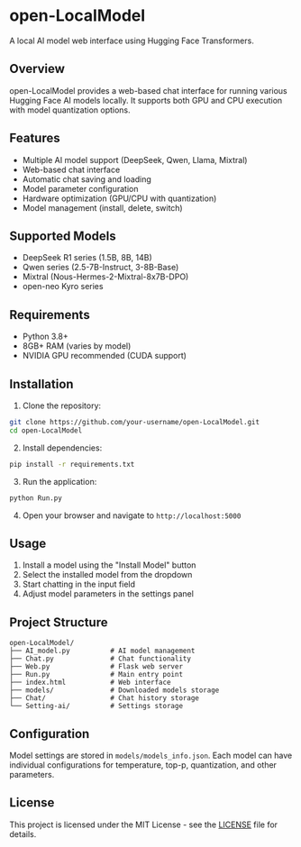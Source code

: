 # open-LocalModel

A local AI model web interface using Hugging Face Transformers.

## Overview

open-LocalModel provides a web-based chat interface for running various Hugging Face AI models locally. It supports both GPU and CPU execution with model quantization options.

## Features

- Multiple AI model support (DeepSeek, Qwen, Llama, Mixtral)
- Web-based chat interface
- Automatic chat saving and loading
- Model parameter configuration
- Hardware optimization (GPU/CPU with quantization)
- Model management (install, delete, switch)

## Supported Models

- DeepSeek R1 series (1.5B, 8B, 14B)
- Qwen series (2.5-7B-Instruct, 3-8B-Base)
- Mixtral (Nous-Hermes-2-Mixtral-8x7B-DPO)
- open-neo Kyro series

## Requirements

- Python 3.8+
- 8GB+ RAM (varies by model)
- NVIDIA GPU recommended (CUDA support)

## Installation

1. Clone the repository:
```bash
git clone https://github.com/your-username/open-LocalModel.git
cd open-LocalModel
```

2. Install dependencies:
```bash
pip install -r requirements.txt
```

3. Run the application:
```bash
python Run.py
```

4. Open your browser and navigate to `http://localhost:5000`

## Usage

1. Install a model using the "Install Model" button
2. Select the installed model from the dropdown
3. Start chatting in the input field
4. Adjust model parameters in the settings panel

## Project Structure

```
open-LocalModel/
├── AI_model.py          # AI model management
├── Chat.py              # Chat functionality
├── Web.py               # Flask web server
├── Run.py               # Main entry point
├── index.html           # Web interface
├── models/              # Downloaded models storage
├── Chat/                # Chat history storage
└── Setting-ai/          # Settings storage
```

## Configuration

Model settings are stored in `models/models_info.json`. Each model can have individual configurations for temperature, top-p, quantization, and other parameters.

## License

This project is licensed under the MIT License - see the [LICENSE](LICENSE) file for details. 